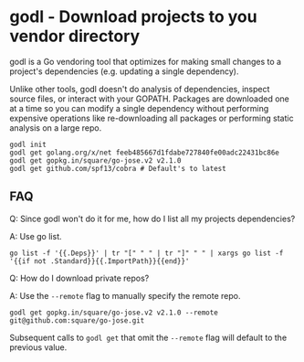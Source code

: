 # godl - Download projects to you vendor directory

godl is a Go vendoring tool that optimizes for making small changes to a project's dependencies (e.g. updating a single dependency).

Unlike other tools, godl doesn't do analysis of dependencies, inspect source files, or interact with your GOPATH. Packages are downloaded one at a time so you can modify a single dependency without performing expensive operations like re-downloading all packages or performing static analysis on a large repo.

```terminal
godl init
godl get golang.org/x/net feeb485667d1fdabe727840fe00adc22431bc86e
godl get gopkg.in/square/go-jose.v2 v2.1.0
godl get github.com/spf13/cobra # Default's to latest
```

## FAQ

Q: Since godl won't do it for me, how do I list all my projects dependencies?

A: Use go list.

```terminal
go list -f '{{.Deps}}' | tr "[" " " | tr "]" " " | xargs go list -f '{{if not .Standard}}{{.ImportPath}}{{end}}'
```

Q: How do I download private repos?

A: Use the `--remote` flag to manually specify the remote repo.

```terminal
godl get gopkg.in/square/go-jose.v2 v2.1.0 --remote git@github.com:square/go-jose.git
```

Subsequent calls to `godl get` that omit the `--remote` flag will default to the previous value.
